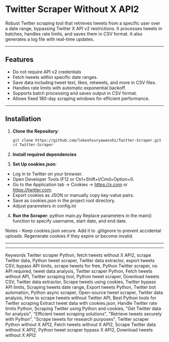 # Twitter Scraper Without X API2

Robust Twitter scraping tool that retrieves tweets from a specific user over a date range, bypassing Twitter X API v2 restrictions. It processes tweets in batches, handles rate limits, and saves them in CSV format. It also generates a log file with real-time updates.

---

## Features
- Do not require API v2 credentials
- Fetch tweets within specific date ranges.
- Save data including tweet text, likes, retweets, and more in CSV files.
- Handles rate limits with automatic exponential backoff.
- Supports batch processing and saves output in CSV format.
- Allows fixed 180-day scraping windows for efficient performance.

---

## Installation

1. **Clone the Repository**:
   ```bash
   git clone https://github.com/lokeshsuryawanshi/Twitter-Scraper.git
   cd Twitter-Scraper
   
2. **Install required dependencies**

3. **Set Up cookies.json**:
- Log in to Twitter on your browser.
- Open Developer Tools (F12 or Ctrl+Shift+I/Cmd+Option+I).
- Go to the Application tab → Cookies → https://x.com or https://twitter.com.
- Export cookies as JSON or manually copy key-value pairs.
- Save as cookies.json in the project root directory.
- Adjust parameters in config.ini 

4. **Run the Scraper**:
python main.py
Replace parameters in the main() function to specify username, start date, and end date.

Notes -
Keep cookies.json secure. Add it to .gitignore to prevent accidental uploads.
Regenerate cookies if they expire or become invalid.












---
---

Keywords
Twitter scraper Python, fetch tweets without X API2, scrape Twitter data, Python tweet scraper, Twitter data extractor, export tweets CSV, bypass API limits, scrape tweets for free, Python Twitter scraper, no API required, tweet data analysis, Twitter scraper Python, Fetch tweets without API, Twitter scraping tool, Python tweet scraper, Download tweets CSV, Twitter data extractor, Scrape tweets using cookies, Twitter bypass API limits, Scraping tweets date range, Export tweets Python, Twitter bot automation, Python async scraper, Open-source tweet scraper, Twitter data analysis, How to scrape tweets without Twitter API, Best Python tools for Twitter scraping
Extract tweet data with cookies.json, Handle Twitter rate limits Python, Scraping Twitter using Python and cookies, "Get Twitter data for analysis", "Efficient tweet scraping solutions", "Retrieve tweets securely with Python", "Scrape tweets for research purposes", Twitter scraper Python without X API2, Fetch tweets without X API2, Scrape Twitter data without X API2, Python tweet scraper bypass X API2, Download tweets without X API2




